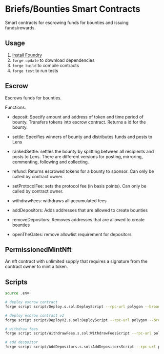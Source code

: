 # Briefs/Bounties Smart Contracts

Smart contracts for escrowing funds for bounties and issuing funds/rewards.

## Usage

1. [install Foundry](https://book.getfoundry.sh/getting-started/installation.html)
2. `forge update` to download dependencies
3. `forge build` to compile contracts
4. `forge test` to run tests

## Escrow

Escrows funds for bounties.

Functions:

- deposit: Specify amount and address of token and time period of bounty. Transfers tokens into escrow contract. Returns a id for the bounty.

- settle: Specifies winners of bounty and distributes funds and posts to Lens

- rankedSettle: settles the bounty by splitting between all recipients and posts to Lens. There are different versions for posting, mirroring, commenting, following and collecting.

- refund: Returns escrowed tokens for a bounty to sponsor. Can only be called by contract owner.

- setProtocolFee: sets the protocol fee (in basis points). Can only be called by contract owner.

- withdrawFees: withdraws all accumulated fees

- addDepositors: Adds addresses that are allowed to create bounties

- removeDepositors: Removes addresses that are allowed to create bounties

- openTheGates: remove allowlist requirement for depositors

## PermissionedMintNft

An nft contract with unlimited supply that requires a signature from the contract owner to mint a token.

## Scripts

```bash
source .env

# deploy escrow contract
forge script script/Deploy.s.sol:DeployScript --rpc-url polygon --broadcast --verify -vvvv

# deploy escrow contract v2
forge script script/DeployV2.s.sol:DeployScript --rpc-url polygon --broadcast --verify -vvvv

# withdraw fees
forge script script/WithdrawFees.s.sol:WithdrawFeesScript --rpc-url polygon --broadcast -vvvv

# add despoitor
forge script script/AddDepositors.s.sol:AddDepositorsScript --rpc-url polygon --broadcast -vvvv
```
